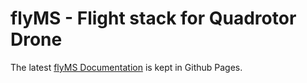 # flyMS - Flight stack for Quadrotor Drone

The latest [flyMS Documentation](https://msardonini.github.io/flyMS/) is kept in Github Pages.
